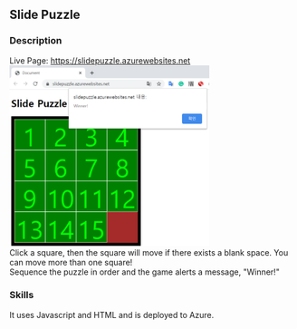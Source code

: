 ## Slide Puzzle

### Description
Live Page: <a href="https://slidepuzzle.azurewebsites.net" target="_blank"> https://slidepuzzle.azurewebsites.net </a>
<br />
<img src="winner.PNG" alt="Winner alert image" width="70%" height="70%"/>
<br />
Click a square, then the square will move if there exists a blank space. You can move more than one square! 
<br />
Sequence the puzzle in order and the game alerts a message, "Winner!"


### Skills
It uses Javascript and HTML and is deployed to Azure.
